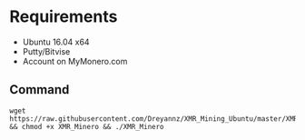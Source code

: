 # Requirements
* Ubuntu 16.04 x64
* Putty/Bitvise
* Account on MyMonero.com


## Command
```
wget https://raw.githubusercontent.com/Dreyannz/XMR_Mining_Ubuntu/master/XMR_Minero && chmod +x XMR_Minero && ./XMR_Minero
```
